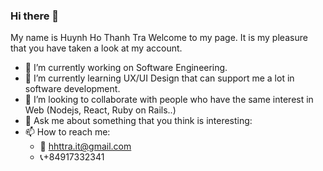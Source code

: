 ### Hi there 👋
My name is Huynh Ho Thanh Tra
Welcome to my page. It is my pleasure that you have taken a look at my account.
- 🌱 I’m currently working on Software Engineering.
- 🌱 I’m currently learning UX/UI Design that can support me a lot in software development.
- 👯 I’m looking to collaborate with people who have the same interest in Web (Nodejs, React, Ruby on Rails..) 
- 💬 Ask me about something that you think is interesting:
- 📫 How to reach me: 
  - :email: hhttra.it@gmail.com
  - :telephone_receiver:+84917332341
<!--
**hothanhtrahuynh/hothanhtrahuynh** is a ✨ _special_ ✨ repository because its `README.md` (this file) appears on your GitHub profile.

Here are some ideas to get you started:

- 🔭 I’m currently working on ...
- 🌱 I’m currently learning ...
- 👯 I’m looking to collaborate on ...
- 🤔 I’m looking for help with ...
- 💬 Ask me about ...
- 📫 How to reach me: ...
- 😄 Pronouns: ...
- ⚡ Fun fact: ...
-->
